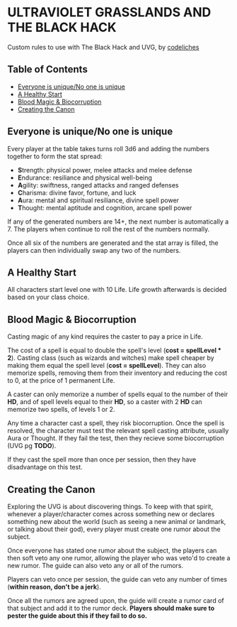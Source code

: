 # ULTRAVIOLET GRASSLANDS AND THE BLACK HACK
Custom rules to use with The Black Hack and UVG, by [codeliches](https://www.twitter.com/codeliches)

## Table of Contents
- [Everyone is unique/No one is unique](#everyone-is-unique/no-one-is-unique)
- [A Healthy Start](#a-healthy-start)
- [Blood Magic & Biocorruption](#blood-magic-&-biocorruption)
- [Creating the Canon](#creating-the-canon)

## Everyone is unique/No one is unique
Every player at the table takes turns roll 3d6 and adding the numbers together to form the stat spread:
* **S**trength: physical power, melee attacks and melee defense
* **E**ndurance: resiliance and physical well-being
* **A**gility: swiftness, ranged attacks and ranged defenses
* **C**harisma: divine favor, fortune, and luck
* **A**ura: mental and spiritual resiliance, divine spell power
* **T**hought: mental aptitude and cognition, arcane spell power

If any of the generated numbers are 14+, the next number is automatically a 7. The players when continue to roll the rest of the numbers normally.

Once all six of the numbers are generated and the stat array is filled, the players can then individually swap any two of the numbers.

## A Healthy Start
All characters start level one with 10 Life. Life growth afterwards is decided based on your class choice.

## Blood Magic & Biocorruption
Casting magic of any kind requires the caster to pay a price in Life.

The cost of a spell is equal to double the spell's level (**cost = spellLevel * 2**).
Casting class (such as wizards and witches) make spell cheaper by making them equal the spell level (**cost = spellLevel**). They can also memorize spells, removing them from their inventory and reducing the cost to 0, at the price of 1 permanent Life.

A caster can only memorize a number of spells equal to the number of their **HD**, and of spell levels equal to their **HD**, so a caster with 2 **HD** can memorize two spells, of levels 1 or 2.

Any time a character cast a spell, they risk biocorruption. Once the spell is resolved, the character must test the relevant spell casting attribute, usually Aura or Thought. If they fail the test, then they recieve some biocorruption (UVG pg **TODO**).

If they cast the spell more than once per session, then they have disadvantage on this test.

## Creating the Canon
Exploring the UVG is about discovering things. To keep with that spirit, whenever a player/character comes across something new or declares something new about the world (such as seeing a new animal or landmark, or talking about their god), every player must create one rumor about the subject.

Once everyone has stated one rumor about the subject, the players can then soft veto any one rumor, allowing the player who was veto'd to create a new rumor. The guide can also veto any or all of the rumors.

Players can veto once per session, the guide can veto any number of times (**within reason, don't be a jerk**).

Once all the rumors are agreed upon, the guide will create a rumor card of that subject and add it to the rumor deck. **Players should make sure to pester the guide about this if they fail to do so.**

